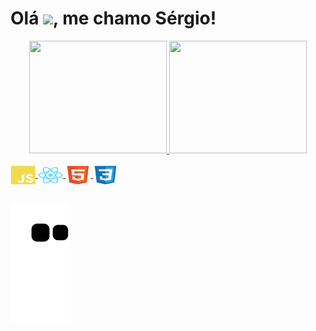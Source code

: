 <h1 align="left">Olá <img src="https://raw.githubusercontent.com/kaueMarques/kaueMarques/master/hi.gif" width="30px">, me chamo Sérgio!</h1>

<div align="center">
  <a href="https://github.com/sergioLikesCode">
  <img height="180em" width="220em" src="https://github-readme-stats.vercel.app/api?username=sergioLikesCode&show_icons=true&theme=radical&include_all_commits=true&count_private=true"/>
  <img height="180em" width="220em" src="https://github-readme-stats.vercel.app/api/top-langs/?username=sergioLikesCode&layout=compact&langs_count=7&theme=radical"/>
</div>
  
<div style="display: inline_block"><br>
  <img align="center" alt="Rafa-Js" height="30" width="40" src="https://raw.githubusercontent.com/devicons/devicon/master/icons/javascript/javascript-plain.svg">
  <img align="center" alt="Rafa-React" height="30" width="40" src="https://raw.githubusercontent.com/devicons/devicon/master/icons/react/react-original.svg">
  <img align="center" alt="Rafa-HTML" height="30" width="40" src="https://raw.githubusercontent.com/devicons/devicon/master/icons/html5/html5-original.svg">
  <img align="center" alt="Rafa-CSS" height="30" width="40" src="https://raw.githubusercontent.com/devicons/devicon/master/icons/css3/css3-original.svg">
</div>

##
 
![Snake animation](https://github.com/rafaballerini/rafaballerini/blob/output/github-contribution-grid-snake.svg)
